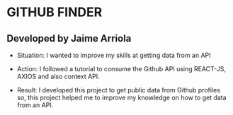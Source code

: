 # GITHUB FINDER

## Developed by Jaime Arriola

- Situation: I wanted to improve my skills at getting data from an API

- Action: I followed a tutorial to consume the Github API using REACT-JS, AXIOS and also context API.

- Result: I developed this project to get public data from Github profiles so, this project helped me to improve my knowledge on how to get data from an API.
